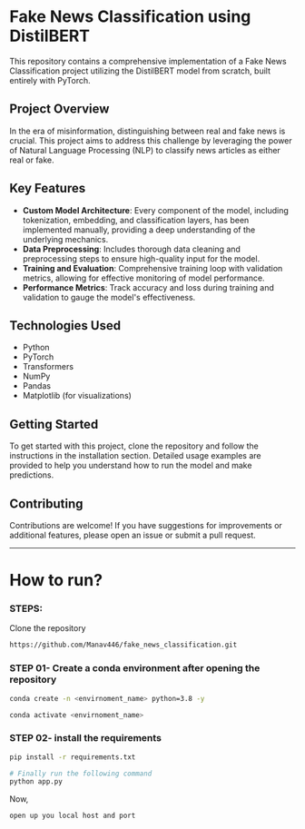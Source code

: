 # Fake News Classification using DistilBERT

This repository contains a comprehensive implementation of a Fake News Classification project utilizing the DistilBERT model from scratch, built entirely with PyTorch. 

## Project Overview

In the era of misinformation, distinguishing between real and fake news is crucial. This project aims to address this challenge by leveraging the power of Natural Language Processing (NLP) to classify news articles as either real or fake. 

## Key Features

- **Custom Model Architecture**: Every component of the model, including tokenization, embedding, and classification layers, has been implemented manually, providing a deep understanding of the underlying mechanics.
- **Data Preprocessing**: Includes thorough data cleaning and preprocessing steps to ensure high-quality input for the model.
- **Training and Evaluation**: Comprehensive training loop with validation metrics, allowing for effective monitoring of model performance.
- **Performance Metrics**: Track accuracy and loss during training and validation to gauge the model's effectiveness.

## Technologies Used

- Python
- PyTorch
- Transformers
- NumPy
- Pandas
- Matplotlib (for visualizations)

## Getting Started

To get started with this project, clone the repository and follow the instructions in the installation section. Detailed usage examples are provided to help you understand how to run the model and make predictions.

## Contributing

Contributions are welcome! If you have suggestions for improvements or additional features, please open an issue or submit a pull request.

---

# How to run?
### STEPS:

Clone the repository

```bash
https://github.com/Manav446/fake_news_classification.git
```
### STEP 01- Create a conda environment after opening the repository

```bash
conda create -n <envirnoment_name> python=3.8 -y
```

```bash
conda activate <envirnoment_name>
```


### STEP 02- install the requirements
```bash
pip install -r requirements.txt
```

```bash
# Finally run the following command
python app.py
```

Now,
```bash
open up you local host and port
```